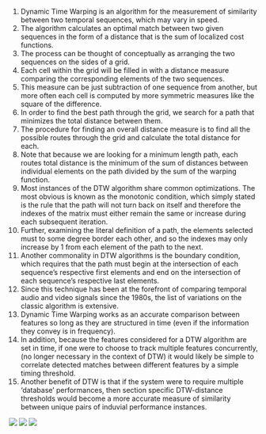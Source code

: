 1. Dynamic Time Warping is an algorithm for the measurement of similarity between two temporal sequences, which may vary in speed.
2. The algorithm calculates an optimal match between two given sequences in the form of a distance that is the sum of localized cost functions.
3. The process can be thought of conceptually as arranging the two sequences on the sides of a grid.
4. Each cell within the grid will be filled in with a distance measure comparing the corresponding elements of the two sequences.
5. This measure can be just subtraction of one sequence from another, but more often each cell is computed by more symmetric measures like the square of the difference.
6. In order to find the best path through the grid, we search for a path that minimizes the total distance between them.
7. The procedure for finding an overall distance measure is to find all the possible routes through the grid and calculate the total distance for each.
8. Note that because we are looking for a minimum length path, each routes total distance is the minimum of the sum of distances between individual elements on the path divided by the sum of the warping function.
9. Most instances of the DTW algorithm share common optimizations. The most obvious is known as the monotonic condition, which simply stated is the rule that the path will not turn back on itself and therefore the indexes of the matrix must either remain the same or increase during each subsequent iteration.
10. Further, examining the literal definition of a path, the elements selected must to some degree border each other, and so the indexes may only increase by 1 from each element of the path to the next.
11. Another commonality in DTW algorithms is the boundary condition, which requires that the path must begin at the intersection of each sequence’s respective first elements and end on the intersection of each sequence’s respective last elements.
12. Since this technique has been at the forefront of comparing temporal audio and video signals since the 1980s, the list of variations on the classic algorithm is extensive.
13. Dynamic Time Warping works as an accurate comparison between features so long as they are structured in time (even if the information they convey is in frequency).
14. In addition, because the features considered for a DTW algorithm are set in time, if one were to choose to track multiple features concurrently, (no longer necessary in the context of DTW) it would likely be simple to correlate detected matches between different features by a simple timing threshold.
15. Another benefit of DTW is that if the system were to require multiple ‘database’ performances, then section specific DTW-distance thresholds would become a more accurate measure of similarity between unique pairs of induvial performance instances.

![](2020-08-12-05-20-48.png)
![](2020-08-12-05-21-11.png)
![](2020-08-12-05-21-29.png)
